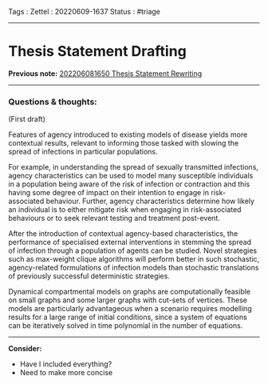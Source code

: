 Tags :
Zettel :  20220609-1637
Status : #triage 

-----

# Thesis Statement Drafting

**Previous note:** [202206081650 Thesis Statement Rewriting](202206081650%20Thesis%20Statement%20Rewriting.md)

-----

### Questions & thoughts:

(First draft)

Features of agency introduced to existing models of disease yields more contextual results, relevant to informing those tasked with slowing the spread of infections in particular populations.

For example, in understanding the spread of sexually transmitted infections, agency characteristics can be used to model many susceptible individuals in a population being aware of the risk of infection or contraction and this having some degree of impact on their intention to engage in risk-associated behaviour. Further, agency characteristics determine how likely an individual is to either mitigate risk when engaging in risk-associated behaviours or to seek relevant testing and treatment post-event. 

After the introduction of contextual agency-based characteristics, the performance of specialised external interventions in stemming the spread of infection through a population of agents can be studied. Novel strategies such as max-weight clique algorithms will perform better in such stochastic, agency-related formulations of infection models than stochastic translations of previously successful deterministic strategies.

Dynamical compartmental models on graphs are computationally feasible on small graphs and some larger graphs with cut-sets of vertices. These models are particularly advantageous when a scenario requires modelling results for a large range of initial conditions, since a system of equations can be iteratively solved in time polynomial in the number of equations.



-----
 
**Consider:**
- Have I included everything?
- Need to make more concise

